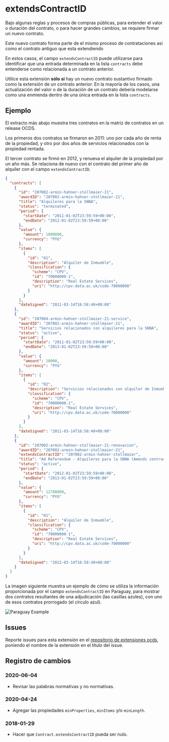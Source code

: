 # extendsContractID

Bajo algunas reglas y procesos de compras públicas, para extender el valor o duración del contrato, o para hacer grandes cambios, se requiere firmar un nuevo contrato.

Este nuevo contrato forma parte de el mismo proceso de contrataciones así como el contrato antiguo que esta extendiendo

En estos casos, el campo `extendsContractID` puede utilizarse para identificar que una entrada determinada en la lista `contracts` debe entenderse como relacionada a un contrato anterior.

Utilice esta extensión **sólo si** hay un nuevo contrato sustantivo firmado como la extensión de un contrato anterior. En la mayoría de los casos, una actualización del valor o de la duración de un contrato debería modelarse como una enmienda dentro de una única entrada en la lista `contracts`.

## Ejemplo

El extracto más abajo muestra tres contratos en la matriz de contratos en un release OCDS.

Los primeros dos contratos se firmaron en 2011: uno por cada año de renta de la propiedad, y otro por dos años de servicios relacionados con la propiedad rentada.

El tercer contrato se firmó en 2012, y renueva el alquiler de la propiedad por un año más. Se relaciona de nuevo con el contrato del primer año de alquiler con el campo `extendsContractID`.

```json
{
  "contracts": [
    {
      "id": "207002-armin-hahner-stollmaier-21",
      "awardID": "207002-armin-hahner-stollmaier-21",
      "title": "Alquileres para la SNNA",
      "status": "terminated",
      "period": {
        "startDate": "2011-01-02T23:59:59+00:00",
        "endDate": "2012-01-02T23:59:59+00:00"
      },
      "value": {
        "amount": 1800000,
        "currency": "PYG"
      },
      "items": [
        {
          "id": "01",
          "description": "Alquiler de Inmueble",
          "classification": {
            "scheme": "CPV",
            "id": "70000000-1",
            "description": "Real Estate Services",
            "uri": "http://cpv.data.ac.uk/code-70000000"
          }
        }
      ],
      "dateSigned": "2011-03-14T16:58:40+00:00"
    },
    {
      "id": "207004-armin-hahner-stollmaier-21-service",
      "awardID": "207002-armin-hahner-stollmaier-21",
      "title": "Servicios relacionados con alquileres para la SNNA",
      "status": "active",
      "period": {
        "startDate": "2011-01-02T23:59:59+00:00",
        "endDate": "2013-01-02T23:59:59+00:00"
      },
      "value": {
        "amount": 10000,
        "currency": "PYG"
      },
      "items": [
        {
          "id": "02",
          "description": "Servicios relacionados con alquiler de Inmueble",
          "classification": {
            "scheme": "CPV",
            "id": "70000000-1",
            "description": "Real Estate Services",
            "uri": "http://cpv.data.ac.uk/code-70000000"
          }
        }
      ],
      "dateSigned": "2011-03-14T16:58:40+00:00"
    },
    {
      "id": "207002-armin-hahner-stollmaier-21-renovacion",
      "awardID": "207002-armin-hahner-stollmaier-21",
      "extendsContractID": "207002-armin-hahner-stollmaier",
      "title": "Ad Referendum - Alquileres para la SNNA (Amends contract 207002)",
      "status": "active",
      "period": {
        "startDate": "2012-01-02T23:59:59+00:00",
        "endDate": "2013-01-02T23:59:59+00:00"
      },
      "value": {
        "amount": 12780000,
        "currency": "PYG"
      },
      "items": [
        {
          "id": "01",
          "description": "Alquiler de Inmueble",
          "classification": {
            "scheme": "CPV",
            "id": "70000000-1",
            "description": "Real Estate Services",
            "uri": "http://cpv.data.ac.uk/code-70000000"
          }
        }
      ],
      "dateSigned": "2012-03-14T16:58:40+00:00"
    }
  ]
}
```

La imagen siguiente muestra un ejemplo de cómo se utiliza la información proporcionada por el campo `extendsContractID` en Paraguay, para mostrar dos contratos resultantes de una adjudicación (las casillas azules), con uno de esos contratos prorrogado (el círculo azul).

![Paraguay Example](https://cloud.githubusercontent.com/assets/342624/9915392/aecb1e52-5cae-11e5-9824-a6eb616e568b.png)

## Issues

Reporte issues para esta extensión en el [repositorio de extensiones ocds](https://github.com/open-contracting/ocds-extensions/issues), poniendo el nombre de la extensión en el título del issue.

## Registro de cambios

### 2020-06-04

- Revisar las palabras normativas y no normativas.

### 2020-04-24

- Agregar las propiedades `minProperties`, `minItems` y/o `minLength`.

### 2018-01-29

- Hacer que `Contract.extendsContractID` pueda ser nulo.
